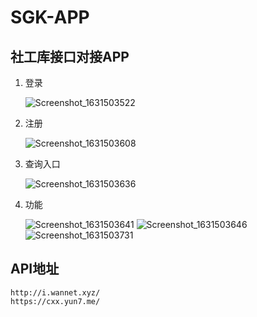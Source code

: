 # SGK-APP

## 社工库接口对接APP

1. 登录

   ![Screenshot_1631503522](https://cdn.jsdelivr.net/gh/orzchen/Blog/images/Screenshot_1631503522.png)

2. 注册

   ![Screenshot_1631503608](https://cdn.jsdelivr.net/gh/orzchen/Blog/images/Screenshot_1631503608.png)

3. 查询入口

   ![Screenshot_1631503636](https://cdn.jsdelivr.net/gh/orzchen/Blog/images/Screenshot_1631503636.png)

4. 功能

   ![Screenshot_1631503641](https://cdn.jsdelivr.net/gh/orzchen/Blog/images/Screenshot_1631503641.png) ![Screenshot_1631503646](https://cdn.jsdelivr.net/gh/orzchen/Blog/images/Screenshot_1631503646.png)![Screenshot_1631503731](https://cdn.jsdelivr.net/gh/orzchen/Blog/images/Screenshot_1631503731.png)

## API地址

```
http://i.wannet.xyz/
https://cxx.yun7.me/
```

